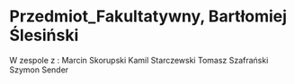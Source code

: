 # Przedmiot_Fakultatywny, Bartłomiej Ślesiński
W zespole z :
Marcin Skorupski
Kamil Starczewski
Tomasz Szafrański
Szymon Sender
